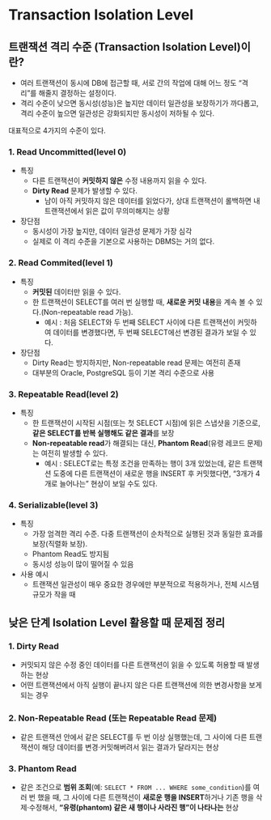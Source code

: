 # Transaction Isolation Level

## 트랜잭션 격리 수준 (Transaction Isolation Level)이란?

- 여러 트랜잭션이 동시에 DB에 접근할 때, 서로 간의 작업에 대해 어느 정도 “격리”를 해줄지 결정하는 설정이다.
- 격리 수준이 낮으면 동시성(성능)은 높지만 데이터 일관성을 보장하기가 까다롭고, 격리 수준이 높으면 일관성은 강화되지만 동시성이 저하될 수 있다.

대표적으로 4가지의 수준이 있다.

### 1. Read Uncommitted(level 0)

- 특징
    - 다른 트랜잭션이 **커밋하지 않은** 수정 내용까지 읽을 수 있다.
    - **Dirty Read** 문제가 발생할 수 있다.
        - 남이 아직 커밋하지 않은 데이터를 읽었다가, 상대 트랜잭션이 롤백하면 내 트랜잭션에서 읽은 값이 무의미해지는 상황
- 장단점
    - 동시성이 가장 높지만, 데이터 일관성 문제가 가장 심각
    - 실제로 이 격리 수준을 기본으로 사용하는 DBMS는 거의 없다.

### 2. Read Commited(level 1)

- 특징
    - **커밋된** 데이터만 읽을 수 있다.
    - 한 트랜잭션이 SELECT를 여러 번 실행할 때, **새로운 커밋 내용**을 계속 볼 수 있다.(Non-repeatable read 가능).
        - 예시 : 처음 SELECT와 두 번째 SELECT 사이에 다른 트랜잭션이 커밋하여 데이터를 변경했다면, 두 번째 SELECT에선 변경된 결과가 보일 수 있다.
- 장단점
    - Dirty Read는 방지하지만, Non-repeatable read 문제는 여전히 존재
    - 대부분의 Oracle, PostgreSQL 등이 기본 격리 수준으로 사용

### 3. Repeatable Read(level 2)

- 특징
    - 한 트랜잭션이 시작된 시점(또는 첫 SELECT 시점)에 읽은 스냅샷을 기준으로, **같은 SELECT를 반복 실행해도 같은 결과**를 보장
    - **Non-repeatable read**가 해결되는 대신, **Phantom Read**(유령 레코드 문제)는 여전히 발생할 수 있다.
        - 예시 : SELECT로는 특정 조건을 만족하는 행이 3개 있었는데, 같은 트랜잭션 도중에 다른 트랜잭션이 새로운 행을 INSERT 후 커밋했다면, “3개가 4개로 늘어나는” 현상이 보일 수도 있다.

### 4. Serializable(level 3)

- 특징
    - 가장 엄격한 격리 수준. 다중 트랜잭션이 순차적으로 실행된 것과 동일한 효과를 보장(직렬화 보장).
    - Phantom Read도 방지됨
    - 동시성 성능이 많이 떨어질 수 있음
- 사용 예시
    - 트랜잭션 일관성이 매우 중요한 경우에만 부분적으로 적용하거나, 전체 시스템 규모가 작을 때

## **낮은 단계 Isolation Level 활용할  때 문제점 정리**

### 1. Dirty Read

- 커밋되지 않은 수정 중인 데이터를 다른 트랜잭션이 읽을 수 있도록 허용할 때 발생하는 현상
- 어떤 트랜잭션에서 아직 실행이 끝나지 않은 다른 트랜잭션에 의한 변경사항을 보게 되는 경우

### 2.  Non-Repeatable Read (또는 Repeatable Read 문제)

- 같은 트랜잭션 안에서 같은 SELECT를 두 번 이상 실행했는데, 그 사이에 다른 트랜잭션이 해당 데이터를 변경·커밋해버려서 읽는 결과가 달라지는 현상

### 3. Phantom Read

- 같은 조건으로 **범위 조회**(예: `SELECT * FROM ... WHERE some_condition`)를 여러 번 했을 때, 그 사이에 다른 트랜잭션이 **새로운 행을 INSERT**하거나 기존 행을 삭제·수정해서, **“유령(phantom) 같은 새 행이나 사라진 행”이 나타나는** 현상